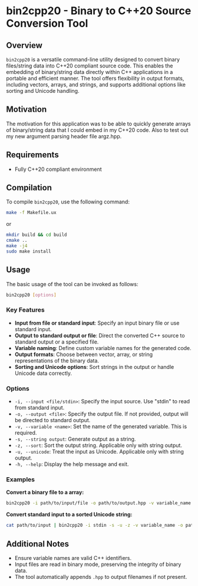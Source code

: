# bin2cpp20 - Binary to C++20 Source Conversion Tool

## Overview

`bin2cpp20` is a versatile command-line utility designed to convert binary files/string data into C++20 compliant source code. This enables the embedding of binary/string data directly within C++ applications in a portable and efficient manner. The tool offers flexibility in output formats, including vectors, arrays, and strings, and supports additional options like sorting and Unicode handling.

## Motivation
The motivation for this application was to be able to quickly generate arrays of binary/string data that I could embed in my C++20 code. Also to test out my new argument parsing header file argz.hpp.


## Requirements

- Fully C++20 compliant environment

## Compilation

To compile `bin2cpp20`, use the following command:

```sh
make -f Makefile.ux 
```
or
```sh
mkdir build && cd build
cmake ..
make -j4
sudo make install 
```


## Usage

The basic usage of the tool can be invoked as follows:

```sh
bin2cpp20 [options]
```

### Key Features

- **Input from file or standard input**: Specify an input binary file or use standard input.
- **Output to standard output or file**: Direct the converted C++ source to standard output or a specified file.
- **Variable naming**: Define custom variable names for the generated code.
- **Output formats**: Choose between vector, array, or string representations of the binary data.
- **Sorting and Unicode options**: Sort strings in the output or handle Unicode data correctly.

### Options

- `-i, --input <file/stdin>`: Specify the input source. Use "stdin" to read from standard input.
- `-o, --output <file>`: Specify the output file. If not provided, output will be directed to standard output.
- `-v, --variable <name>`: Set the name of the generated variable. This is required.
- `-s, --string output`: Generate output as a string.
- `-z, --sort`: Sort the output string. Applicable only with string output.
- `-u, --unicode`: Treat the input as Unicode. Applicable only with string output.
- `-h, --help`: Display the help message and exit.

### Examples

**Convert a binary file to a array:**

```sh
bin2cpp20 -i path/to/input/file -o path/to/output.hpp -v variable_name
```

**Convert standard input to a sorted Unicode string:**

```sh
cat path/to/input | bin2cpp20 -i stdin -s -u -z -v variable_name -o path/to/output.hpp
```

## Additional Notes

- Ensure variable names are valid C++ identifiers.
- Input files are read in binary mode, preserving the integrity of binary data.
- The tool automatically appends `.hpp` to output filenames if not present.
